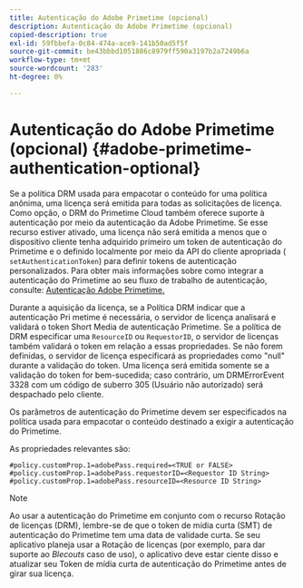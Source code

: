 ```yaml
---
title: Autenticação do Adobe Primetime (opcional)
description: Autenticação do Adobe Primetime (opcional)
copied-description: true
exl-id: 59fbbefa-0c84-474a-ace9-141b50ad5f5f
source-git-commit: be43bbbd1051886c8979ff590a3197b2a7249b6a
workflow-type: tm+mt
source-wordcount: '283'
ht-degree: 0%

---
```


# Autenticação do Adobe Primetime (opcional) {#adobe-primetime-authentication-optional}

Se a política DRM usada para empacotar o conteúdo for uma política anônima, uma licença será emitida para todas as solicitações de licença. Como opção, o DRM do Primetime Cloud também oferece suporte à autenticação por meio da autenticação da Adobe Primetime. Se esse recurso estiver ativado, uma licença não será emitida a menos que o dispositivo cliente tenha adquirido primeiro um token de autenticação do Primetime e o definido localmente por meio da API do cliente apropriada ( `setAuthenticationToken`) para definir tokens de autenticação personalizados. Para obter mais informações sobre como integrar a autenticação do Primetime ao seu fluxo de trabalho de autenticação, consulte: [Autenticação Adobe Primetime.](https://tve.helpdocsonline.com/home)

Durante a aquisição da licença, se a Política DRM indicar que a autenticação Pri metime é necessária, o servidor de licença analisará e validará o token Short Media de autenticação Primetime. Se a política de DRM especificar uma `ResourceID` ou `RequestorID`, o servidor de licenças também validará o token em relação a essas propriedades. Se não forem definidas, o servidor de licença especificará as propriedades como &quot;null&quot; durante a validação do token. Uma licença será emitida somente se a validação do token for bem-sucedida; caso contrário, um DRMErrorEvent 3328 com um código de suberro 305 (Usuário não autorizado) será despachado pelo cliente.

Os parâmetros de autenticação do Primetime devem ser especificados na política usada para empacotar o conteúdo destinado a exigir a autenticação do Primetime.

As propriedades relevantes são:

```
#policy.customProp.1=adobePass.required=<TRUE or FALSE> 
#policy.customProp.1=adobePass.requestorID=<Requestor ID String> 
#policy.customProp.1=adobePass.resourceID=<Resource ID String>
```

>[!NOTE]
>
>Ao usar a autenticação do Primetime em conjunto com o recurso Rotação de licenças (DRM), lembre-se de que o token de mídia curta (SMT) de autenticação do Primetime tem uma data de validade curta. Se seu aplicativo planeja usar a Rotação de licenças (por exemplo, para dar suporte ao *Blecouts* caso de uso), o aplicativo deve estar ciente disso e atualizar seu Token de mídia curta de autenticação do Primetime antes de girar sua licença.
